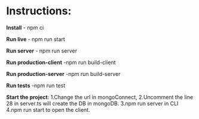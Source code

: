 # **Instructions**:

**Install** - npm ci

**Run live** - npm run start

**Run server** - npm run server

**Run production-client** -npm run build-client

**Run production-server** -npm run build-server

**Run tests** -npm run test

**Start the project**:
1.Change the url in mongoConnect,
2.Uncomment the line 28 in server.ts will create the DB in mongoDB.
3.npm run server in CLI
4.npm run start to open the client.
